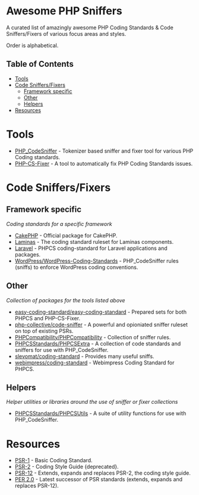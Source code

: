 # Awesome PHP Sniffers

A curated list of amazingly awesome PHP Coding Standards & Code Sniffers/Fixers of various focus areas and styles.

Order is alphabetical.

## Table of Contents

- [Tools](#tools)
- [Code Sniffers/Fixers](#code-sniffersfixers)
  - [Framework specific](#framework-specific)
  - [Other](#other)
  - [Helpers](#helpers)
- [Resources](#resources)

# Tools

- [PHP_CodeSniffer](https://github.com/PHPCSStandards/PHP_CodeSniffer) - Tokenizer based sniffer and fixer tool for various PHP Coding standards.
- [PHP-CS-Fixer](PHP-CS-Fixer) - A tool to automatically fix PHP Coding Standards issues.

# Code Sniffers/Fixers

## Framework specific
*Coding standards for a specific framework*

- [CakePHP](https://github.com/cakephp/cakephp-codesniffer) - Official package for CakePHP.
- [Laminas](https://github.com/laminas/laminas-coding-standard) - The coding standard ruleset for Laminas components.
- [Laravel](https://github.com/InteractionDesignFoundation/coding-standard) - PHPCS coding-standard for Laravel applications and packages.
- [WordPress/WordPress-Coding-Standards](https://github.com/WordPress/WordPress-Coding-Standards) - PHP_CodeSniffer rules (sniffs) to enforce WordPress coding conventions. 

## Other
*Collection of packages for the tools listed above*

- [easy-coding-standard/easy-coding-standard](https://github.com/easy-coding-standard/easy-coding-standard) - Prepared sets for both PHPCS and PHP-CS-Fixer.
- [php-collective/code-sniffer](https://github.com/php-collective/code-sniffer) - A powerful and opioniated sniffer ruleset on top of existing PSRs.
- [PHPCompatibility/PHPCompatibility](https://github.com/PHPCompatibility/PHPCompatibility) - Collection of sniffer rules.
- [PHPCSStandards/PHPCSExtra](https://github.com/PHPCSStandards/PHPCSExtra) - A collection of code standards and sniffers for use with PHP_CodeSniffer.
- [slevomat/coding-standard](https://github.com/slevomat/coding-standard) - Provides many useful sniffs.
- [webimpress/coding-standard](https://github.com/webimpress/coding-standard) - Webimpress Coding Standard for PHPCS.

## Helpers
*Helper utilities or libraries around the use of sniffer or fixer collections*

- [PHPCSStandards/PHPCSUtils](https://github.com/PHPCSStandards/PHPCSUtils) - A suite of utility functions for use with PHP_CodeSniffer.

# Resources

- [PSR-1](https://www.php-fig.org/psr/psr-1/) - Basic Coding Standard.
- [PSR-2](https://www.php-fig.org/psr/psr-2/) - Coding Style Guide {deprecated}.
- [PSR-12](https://www.php-fig.org/psr/psr-12/) - Extends, expands and replaces PSR-2, the coding style guide.
- [PER 2.0](https://www.php-fig.org/per/coding-style/) - Latest successor of PSR standards (extends, expands and replaces PSR-12).
